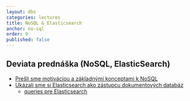 ```yaml
---
layout: dbs
categories: lectures
title: NoSQL & Elasticsearch
anchor: no-sql
order: 9
published: false
---
```

## Deviata prednáška (NoSQL, ElasticSearch)

* [Prešli sme motiváciou a základnými konceptami k NoSQL](/lectures/files/09_NoSQL.pdf)
* [Ukázali sme si Elasticsearch ako zástupcu dokumentových databáz](/lectures/files/09_Elasticsearch.pdf)
  * [queries pre Elasticsearch](/lectures/files/09_es_queries)





